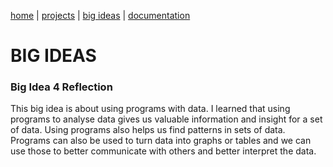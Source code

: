 [home](https://sanduran.github.io) | [projects](https://sanduran.github.io/projects) | [big ideas](https://sanduran.github.io/big_ideas) | [documentation](https://sanduran.github.io/documentation)

# BIG IDEAS
### Big Idea 4 Reflection
This big idea is about using programs with data. I learned that using programs to analyse data gives us valuable information and insight for a set of data. Using programs also helps us find patterns in sets of data. Programs can also be used to turn data into graphs or tables and we can use those to better communicate with others and better interpret the data.
